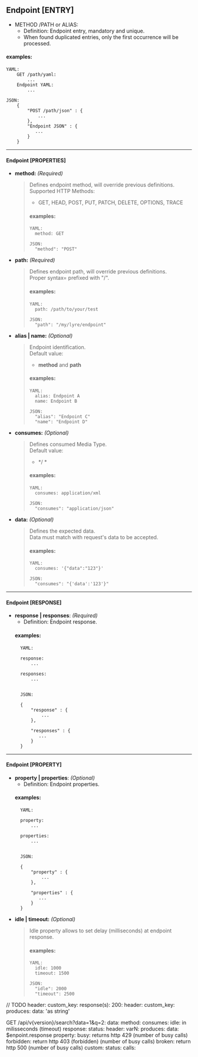 ## Endpoint [ENTRY]

* METHOD /PATH or ALIAS:
    - Definition: Endpoint entry, mandatory and unique.
    - When found duplicated entries, only the first occurrence will be processed.

#### examples:    
    YAML:
        GET /path/yaml:
            ...   
        Endpoint YAML:
            ...
         
    JSON:    
        {
            "POST /path/json" : {
                ... 
            },  
            "Endpoint JSON" : {
               ...
            }
        }

___  
#### Endpoint [PROPERTIES]

* **method:** _(Required)_
    > Defines endpoint method, will override previous definitions.  
    Supported HTTP Methods: 
    > * GET, HEAD, POST, PUT, PATCH, DELETE, OPTIONS, TRACE
    >#### examples:  
    >     YAML:  
    >       method: GET
    >       
    >     JSON:
    >       "method": "POST"

* **path:** _(Required)_
    > Defines endpoint path, will override previous definitions.  
    Proper syntax= prefixed with "/".
    >#### examples:  
    >     YAML:  
    >       path: /path/to/your/test
    >       
    >     JSON:
    >       "path": "/my/lyre/endpoint"

* **alias | name:** _(Optional)_
    > Endpoint identification.  
    Default value: 
    > * **method** and **path**
    >#### examples:  
    >     YAML:  
    >       alias: Endpoint A
    >       name: Endpoint B
    >       
    >     JSON:
    >       "alias": "Endpoint C"
    >       "name": "Endpoint D"
    
* **consumes:** _(Optional)_
    > Defines consumed Media Type.  
    Default value:
    >* */ *
    >#### examples:  
    >     YAML:  
    >       consumes: application/xml
    >       
    >     JSON:
    >       "consumes": "application/json"
    
* **data:** _(Optional)_
    > Defines the expected data.  
    Data must match with request's data to be accepted.
    >#### examples:  
    >     YAML:  
    >       consumes: '{"data":"123"}'
    >       
    >     JSON:
    >       "consumes": "{'data':'123'}"

___
#### Endpoint [RESPONSE]

* **response | responses**: _(Required)_
    - Definition: Endpoint response.
    #### examples:    
        YAML:
        
        response:
            ...
            
        responses:
            ...
         
         
        JSON:
        
        {
            "response" : {
                ... 
            },  
        
            "responses" : {
               ...
            }
        }

___
#### Endpoint [PROPERTY]

* **property | properties**: _(Optional)_
    - Definition: Endpoint properties.
    #### examples:    
        YAML:
        
        property:
            ...
            
        properties:
            ...
         
         
        JSON:
        
        {
            "property" : {
                ... 
            },  
        
            "properties" : {
               ...
            }
        }

* **idle | timeout:** _(Optional)_
    > Idle property allows to set delay (milliseconds) at endpoint response.  
    >#### examples:  
    >     YAML:  
    >       idle: 1000
    >       timeout: 1500
    >       
    >     JSON:
    >       "idle": 2000
    >       "timeout": 2500


// TODO
header:
        custom_key:
    response(s):
        200:
            header:
                custom_key:
            produces:
            data: 'as string'


GET /api/v{version}/search?data=1&q=2:
    data:
    method:
    consumes:
    idle: in milisseconds (timeout)
    response:
        status:
        header:
            varN:
        produces:
        data: $enpoint.response
    property:
        busy: returns http 429 (number of busy calls)
        forbidden: return http 403 (forbidden) (number of busy calls)
        broken: return http 500 (number of busy calls)
        custom:
            status:
            calls:
